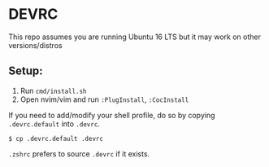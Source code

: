 # DEVRC

This repo assumes you are running Ubuntu 16 LTS but it may work on other versions/distros

## Setup:

1. Run `cmd/install.sh`
2. Open nvim/vim and run `:PlugInstall`, `:CocInstall`

If you need to add/modify your shell profile, do so by copying `.devrc.default` into `.devrc`.

```shell
$ cp .devrc.default .devrc
```

`.zshrc` prefers to source `.devrc` if it exists.

